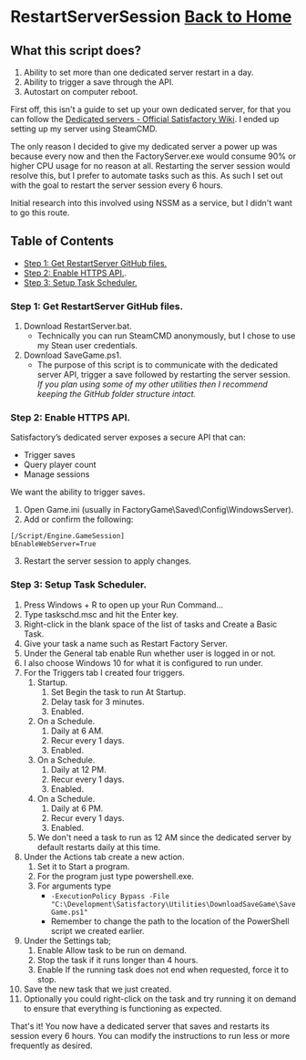 # RestartServerSession [Back to Home](../README.md#satisfactory-dedicated-server-utilities)

## What this script does?

1. Ability to set more than one dedicated server restart in a day.
2. Ability to trigger a save through the API.
3. Autostart on computer reboot.

First off, this isn't a guide to set up your own dedicated server, for that you can follow the [Dedicated servers - Official Satisfactory Wiki](https://satisfactory.wiki.gg/wiki/Dedicated_servers). I ended up setting up my server using SteamCMD.

The only reason I decided to give my dedicated server a power up was because every now and then the FactoryServer.exe would consume 90% or higher CPU usage for no reason at all. Restarting the server session would resolve this, but I prefer to automate tasks such as this. As such I set out with the goal to restart the server session every 6 hours.

Initial research into this involved using NSSM as a service, but I didn't want to go this route.

## Table of Contents
* [Step 1: Get RestartServer GitHub files.](#step-1-get-restartserver-github-files)
* [Step 2: Enable HTTPS API.](#step-2-enable-https-api).
* [Step 3: Setup Task Scheduler.](#step-3-setup-task-scheduler)

### Step 1: Get RestartServer GitHub files.

1. Download RestartServer.bat.
   - Technically you can run SteamCMD anonymously, but I chose to use my Stean user credentials.
2. Download SaveGame.ps1.
   - The purpose of this script is to communicate with the dedicated server API, trigger a save followed by restarting the server session.
_If you plan using some of my other utilities then I recommend keeping the GitHub folder structure intact._

### Step 2: Enable HTTPS API.

Satisfactory’s dedicated server exposes a secure API that can:
* Trigger saves
* Query player count
* Manage sessions

We want the ability to trigger saves.

1. Open Game.ini (usually in FactoryGame\Saved\Config\WindowsServer\).
2. Add or confirm the following:
```
[/Script/Engine.GameSession]
bEnableWebServer=True
```
3. Restart the server session to apply changes.

### Step 3: Setup Task Scheduler.

1. Press Windows + R to open up your Run Command...
2. Type taskschd.msc and hit the Enter key.
3. Right-click in the blank space of the list of tasks and Create a Basic Task.
4. Give your task a name such as Restart Factory Server.
5. Under the General tab enable Run whether user is logged in or not.
6. I also choose Windows 10 for what it is configured to run under.
7. For the Triggers tab I created four triggers.
   1. Startup.
      1. Set Begin the task to run At Startup.
      2. Delay task for 3 minutes.
      3. Enabled.
   2. On a Schedule.
      1. Daily at 6 AM.
      2. Recur every 1 days.
      3. Enabled.
   3. On a Schedule.
      1. Daily at 12 PM.
      2. Recur every 1 days.
      3. Enabled.
   4. On a Schedule.
      1. Daily at 6 PM.
      2. Recur every 1 days.
      3. Enabled.
   5. We don't need a task to run as 12 AM since the dedicated server by default restarts daily at this time.
8. Under the Actions tab create a new action.
   1. Set it to Start a program.
   2. For the program just type powershell.exe.
   3. For arguments type
      - `-ExecutionPolicy Bypass -File "C:\Development\Satisfactory\Utilities\DownloadSaveGame\SaveGame.ps1"`
      - Remember to change the path to the location of the PowerShell script we created earlier.
9. Under the Settings tab;
    1. Enable Allow task to be run on demand.
    2. Stop the task if it runs longer than 4 hours.
    3. Enable If the running task does not end when requested, force it to stop.
10. Save the new task that we just created.
11. Optionally you could right-click on the task and try running it on demand to ensure that everything is functioning as expected.

That's it! You now have a dedicated server that saves and restarts its session every 6 hours. You can modify the instructions to run less or more frequently as desired.
